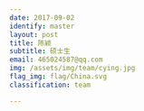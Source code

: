 ```yaml
---
date: 2017-09-02
identify: master
layout: post
title: 陈颖
subtitle: 硕士生
email: 465024587@qq.com
img: /assets/img/team/cying.jpg
flag_img: flag/China.svg
classification: team

---
```

